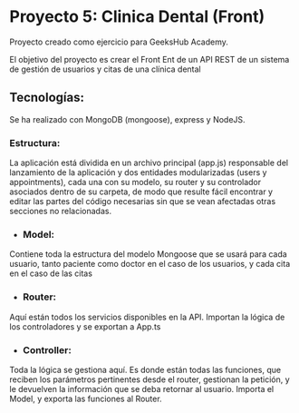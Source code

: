 # Proyecto 5: Clinica Dental (Front)

Proyecto creado como ejercicio para GeeksHub Academy.

El objetivo del proyecto es crear el Front Ent de un API REST de un sistema de gestión de usuarios y citas de una clínica dental

## Tecnologías:

Se ha realizado con MongoDB (mongoose), express y NodeJS. 

 ### Estructura:

La aplicación está dividida en un archivo principal (app.js) responsable del lanzamiento de la aplicación y dos entidades modularizadas (users y appointments), cada una con su modelo, su router y su controlador asociados dentro de su carpeta, de modo que resulte fácil encontrar y editar las partes del código necesarias sin que se vean afectadas otras secciones no relacionadas.


 * ### Model:
 
Contiene toda la estructura del modelo Mongoose que se usará para cada usuario, tanto paciente como doctor en el caso de los usuarios, y cada cita en el caso de las citas

 * ### Router:
 
 Aquí están todos los servicios disponibles en la API. Importan la lógica de los controladores y se exportan a App.ts
 
 * ### Controller:
 
 Toda la lógica se gestiona aquí. Es donde están todas las funciones, que reciben los parámetros pertinentes desde el router, gestionan la petición, y le devuelven la información que se deba retornar al usuario. Importa el Model, y exporta las funciones al Router.

 
 
 
